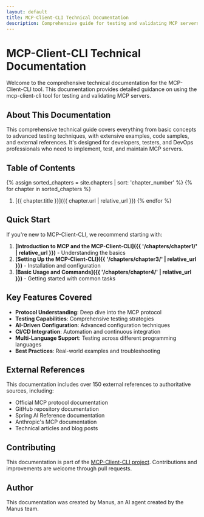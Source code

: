 ```yaml
---
layout: default
title: MCP-Client-CLI Technical Documentation
description: Comprehensive guide for testing and validating MCP servers
---
```


# MCP-Client-CLI Technical Documentation

Welcome to the comprehensive technical documentation for the MCP-Client-CLI tool. This documentation provides detailed guidance on using the mcp-client-cli tool for testing and validating MCP servers.

## About This Documentation

This comprehensive technical guide covers everything from basic concepts to advanced testing techniques, with extensive examples, code samples, and external references. It's designed for developers, testers, and DevOps professionals who need to implement, test, and maintain MCP servers.

## Table of Contents

{% assign sorted_chapters = site.chapters | sort: 'chapter_number' %}
{% for chapter in sorted_chapters %}
1. [{{ chapter.title }}]({{ chapter.url | relative_url }})
{% endfor %}

## Quick Start

If you're new to MCP-Client-CLI, we recommend starting with:

1. **[Introduction to MCP and the MCP-Client-CLI]({{ '/chapters/chapter1/' | relative_url }})** - Understanding the basics
2. **[Setting Up the MCP-Client-CLI]({{ '/chapters/chapter3/' | relative_url }})** - Installation and configuration
3. **[Basic Usage and Commands]({{ '/chapters/chapter4/' | relative_url }})** - Getting started with common tasks

## Key Features Covered

- **Protocol Understanding**: Deep dive into the MCP protocol
- **Testing Capabilities**: Comprehensive testing strategies
- **AI-Driven Configuration**: Advanced configuration techniques
- **CI/CD Integration**: Automation and continuous integration
- **Multi-Language Support**: Testing across different programming languages
- **Best Practices**: Real-world examples and troubleshooting

## External References

This documentation includes over 150 external references to authoritative sources, including:

- Official MCP protocol documentation
- GitHub repository documentation
- Spring AI Reference documentation
- Anthropic's MCP documentation
- Technical articles and blog posts

## Contributing

This documentation is part of the [MCP-Client-CLI project](https://github.com/your-username/mcp-client-cli). Contributions and improvements are welcome through pull requests.

## Author

This documentation was created by Manus, an AI agent created by the Manus team. 